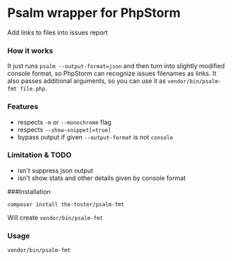 # Psalm wrapper for PhpStorm
Add links to files into issues report 

### How it works
It just runs `psalm --output-format=json` and then turn into slightly modified console format, so PhpStorm can recognize issues filenames as links. 
It also passes additional arguments, so you can use it as `vendor/bin/psalm-fmt file.php`.

### Features
- respects `-m` or `--monochrome` flag
- respects `--show-snippet[=true]`
- bypass output if given `--output-format` is not `console` 

### Limitation & TODO
- isn't suppress json output
- isn't show stats and other details given by console format

###Installation
```shell script
composer install the-toster/psalm-fmt
```
Will create `vendor/bin/psalm-fmt`

### Usage
```shell script
vendor/bin/psalm-fmt
```